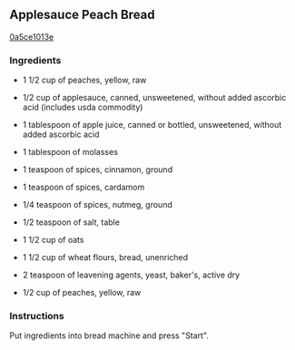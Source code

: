 ## Applesauce Peach Bread

[0a5ce1013e](https://recipeland.com/recipe/v/applesauce-peach-bread-35100)

### Ingredients

 - 1 1/2 cup of peaches, yellow, raw

 - 1/2 cup of applesauce, canned, unsweetened, without added ascorbic acid (includes usda commodity)

 - 1 tablespoon of apple juice, canned or bottled, unsweetened, without added ascorbic acid

 - 1 tablespoon of molasses

 - 1 teaspoon of spices, cinnamon, ground

 - 1 teaspoon of spices, cardamom

 - 1/4 teaspoon of spices, nutmeg, ground

 - 1/2 teaspoon of salt, table

 - 1 1/2 cup of oats

 - 1 1/2 cup of wheat flours, bread, unenriched

 - 2 teaspoon of leavening agents, yeast, baker's, active dry

 - 1/2 cup of peaches, yellow, raw

### Instructions

Put ingredients into bread machine and press "Start".